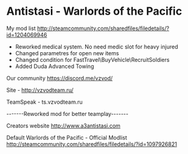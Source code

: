 # Antistasi - Warlords of the Pacific

My mod list http://steamcommunity.com/sharedfiles/filedetails/?id=1204069946

* Reworked medical system. No need medic slot for heavy injured
* Changed parametres for open new items
* Changed condition for FastTravel\BuyVehicle\RecruitSoldiers
* Added Duda Advanced Towing

Our community https://discord.me/vzvod/

Site - http://vzvodteam.ru/

TeamSpeak - ts.vzvodteam.ru

-------Reworked mod for better teamplay-------

Creators website http://www.a3antistasi.com

Default Warlords of the Pacific - Official Modlist http://steamcommunity.com/sharedfiles/filedetails/?id=1097926821
